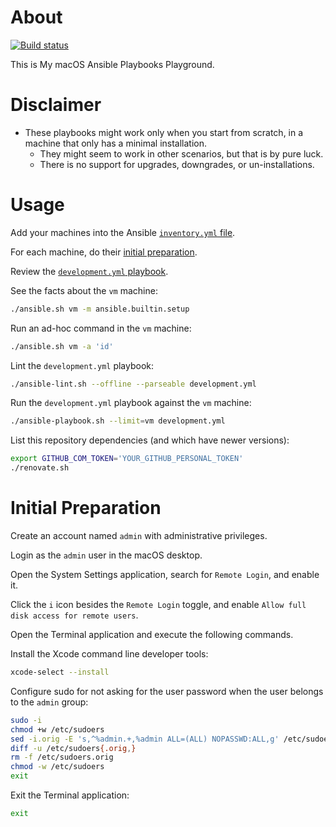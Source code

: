 # About

[![Build status](https://github.com/rgl/my-macos-ansible-playbooks/workflows/build/badge.svg)](https://github.com/rgl/my-macos-ansible-playbooks/actions?query=workflow%3Abuild)

This is My macOS Ansible Playbooks Playground.

# Disclaimer

* These playbooks might work only when you start from scratch, in a machine that only has a minimal installation.
  * They might seem to work in other scenarios, but that is by pure luck.
  * There is no support for upgrades, downgrades, or un-installations.

# Usage

Add your machines into the Ansible [`inventory.yml` file](inventory.yml).

For each machine, do their [initial preparation](#initial-preparation).

Review the [`development.yml` playbook](development.yml).

See the facts about the `vm` machine:

```bash
./ansible.sh vm -m ansible.builtin.setup
```

Run an ad-hoc command in the `vm` machine:

```bash
./ansible.sh vm -a 'id'
```

Lint the `development.yml` playbook:

```bash
./ansible-lint.sh --offline --parseable development.yml
```

Run the `development.yml` playbook against the `vm` machine:

```bash
./ansible-playbook.sh --limit=vm development.yml
```

List this repository dependencies (and which have newer versions):

```bash
export GITHUB_COM_TOKEN='YOUR_GITHUB_PERSONAL_TOKEN'
./renovate.sh
```

# Initial Preparation

Create an account named `admin` with administrative privileges.

Login as the `admin` user in the macOS desktop.

Open the System Settings application, search for `Remote Login`, and enable it.

Click the `i` icon besides the `Remote Login` toggle, and enable
`Allow full disk access for remote users`.

Open the Terminal application and execute the following commands.

Install the Xcode command line developer tools:

```bash
xcode-select --install
```

Configure sudo for not asking for the user password when the user belongs to the `admin` group:

```bash
sudo -i
chmod +w /etc/sudoers
sed -i.orig -E 's,^%admin.+,%admin ALL=(ALL) NOPASSWD:ALL,g' /etc/sudoers
diff -u /etc/sudoers{.orig,}
rm -f /etc/sudoers.orig
chmod -w /etc/sudoers
exit
```

Exit the Terminal application:

```bash
exit
```
